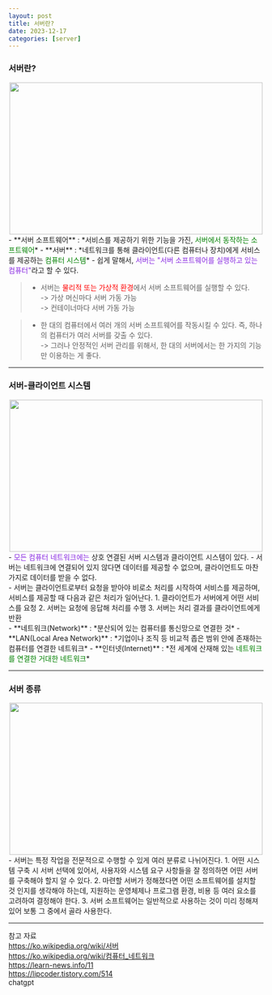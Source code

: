 ```yaml
---
layout: post
title: 서버란?
date: 2023-12-17
categories: [server]
---
```

### 서버란?
<center><img src="https://github.com/LeeJae-H/LeeJae-H.github.io/assets/122717063/c2fc3460-9db2-4781-b135-8d7d3250152c" width="500" height="300"></center>
- **서버 소프트웨어** : *서비스를 제공하기 위한 기능을 가진, <span style="color:green">서버에서 동작하는 소프트웨어</span>*
- **서버** : *네트워크를 통해 클라이언트(다른 컴퓨터나 장치)에게 서비스를 제공하는 <span style="color:green">컴퓨터 시스템</span>*
- 쉽게 말해서, <span style="color:blueviolet">서버는 "서버 소프트웨어를 실행하고 있는 컴퓨터"</span>라고 할 수 있다.

> - 서버는 <span style="color:red">물리적 또는 가상적 환경</span>에서 서버 소프트웨어를 실행할 수 있다.  
-> 가상 머신마다 서버 가동 가능   
-> 컨테이너마다 서버 가동 가능 

> - 한 대의 컴퓨터에서 여러 개의 서버 소프트웨어를 작동시킬 수 있다. 즉, 하나의 컴퓨터가 여러 서버를 갖출 수 있다.    
-> 그러나 안정적인 서버 관리를 위해서, 한 대의 서버에서는 한 가지의 기능만 이용하는 게 좋다.

---
### 서버-클라이언트 시스템
<center><img src="https://github.com/LeeJae-H/LeeJae-H.github.io/assets/122717063/09a9005f-0159-4566-9815-f36fb675604e" width="500" height="300"></center>
- <span style="color:blueviolet">모든 컴퓨터 네트워크에는 </span>상호 연결된 서버 시스템과 클라이언트 시스템이 있다. 
    - 서버는 네트워크에 연결되어 있지 않다면 데이터를 제공할 수 없으며, 클라이언트도 마찬가지로 데이터를 받을 수 없다.      
<br>
- 서버는 클라이언트로부터 요청을 받아야 비로소 처리를 시작하여 서비스를 제공하며, 서비스를 제공할 때 다음과 같은 처리가 일어난다.
    1. 클라이언트가 서버에게 어떤 서비스를 요청  
    2. 서버는 요청에 응답해 처리를 수행  
    3. 서버는 처리 결과를 클라이언트에게 반환
<br>
- **네트워크(Network)** : *분산되어 있는 컴퓨터를 통신망으로 연결한 것*
- **LAN(Local Area Network)** : *기업이나 조직 등 비교적 좁은 범위 안에 존재하는 컴퓨터를 연결한 네트워크*
- **인터넷(Internet)** : *전 세계에 산재해 있는 <span style="color:green">네트워크를 연결한 거대한 네트워크</span>*  


---
### 서버 종류
<center><img src="https://github.com/LeeJae-H/LeeJae-H.github.io/assets/122717063/5555857b-1d9d-4f64-8d9a-c25549d5497e" width="500" height="300"></center>
- 서버는 특정 작업을 전문적으로 수행할 수 있게 여러 분류로 나뉘어진다.
    1. 어떤 시스템 구축 시 서버 선택에 있어서, 사용자와 시스템 요구 사항들을 잘 정의하면 어떤 서버를 구축해야 할지 알 수 있다.
    2. 마련할 서버가 정해졌다면 어떤 소프트웨어를 설치할 것 인지를 생각해야 하는데,  지원하는 운영체제나 프로그램 환경, 비용 등 여러 요소를 고려하여 결정해야 한다. 
    3. 서버 소프트웨어는 일반적으로 사용하는 것이 미리 정해져 있어 보통 그 중에서 골라 사용한다.

---
참고 자료  
https://ko.wikipedia.org/wiki/서버  
https://ko.wikipedia.org/wiki/컴퓨터_네트워크    
https://learn-news.info/11  
https://lipcoder.tistory.com/514  
chatgpt